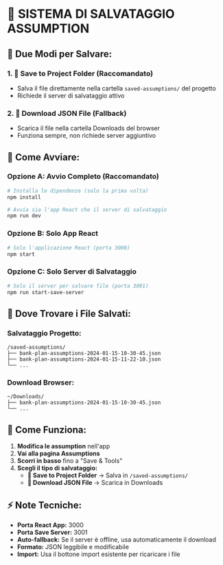 # 💾 SISTEMA DI SALVATAGGIO ASSUMPTION

## 🎯 Due Modi per Salvare:

### **1. 💾 Save to Project Folder (Raccomandato)**
- Salva il file direttamente nella cartella `saved-assumptions/` del progetto
- Richiede il server di salvataggio attivo

### **2. 📁 Download JSON File (Fallback)**
- Scarica il file nella cartella Downloads del browser
- Funziona sempre, non richiede server aggiuntivo

## 🚀 Come Avviare:

### **Opzione A: Avvio Completo (Raccomandato)**
```bash
# Installa le dipendenze (solo la prima volta)
npm install

# Avvia sia l'app React che il server di salvataggio
npm run dev
```

### **Opzione B: Solo App React**
```bash
# Solo l'applicazione React (porta 3000)
npm start
```

### **Opzione C: Solo Server di Salvataggio**
```bash
# Solo il server per salvare file (porta 3001)
npm run start-save-server
```

## 📂 Dove Trovare i File Salvati:

### **Salvataggio Progetto:**
```
/saved-assumptions/
├── bank-plan-assumptions-2024-01-15-10-30-45.json
├── bank-plan-assumptions-2024-01-15-11-22-10.json
└── ...
```

### **Download Browser:**
```
~/Downloads/
├── bank-plan-assumptions-2024-01-15-10-30-45.json
└── ...
```

## 🔧 Come Funziona:

1. **Modifica le assumption** nell'app
2. **Vai alla pagina Assumptions**
3. **Scorri in basso** fino a "Save & Tools"
4. **Scegli il tipo di salvataggio:**
   - **💾 Save to Project Folder** → Salva in `/saved-assumptions/`
   - **📁 Download JSON File** → Scarica in Downloads

## ⚡ Note Tecniche:

- **Porta React App:** 3000
- **Porta Save Server:** 3001
- **Auto-fallback:** Se il server è offline, usa automaticamente il download
- **Formato:** JSON leggibile e modificabile
- **Import:** Usa il bottone import esistente per ricaricare i file